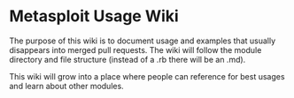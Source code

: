 Metasploit Usage Wiki
=======

The purpose of this wiki is to document usage and examples that usually disappears into merged pull requests. The wiki will follow the module directory and file structure (instead of a .rb there will be an .md). 

This wiki will grow into a place where people can reference for best usages and learn about other modules.
